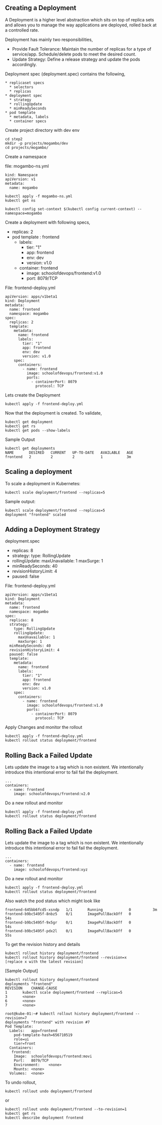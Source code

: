 ## Creating a Deployment


A Deployment is a higher level abstraction which sits on top of replica sets and allows you to manage the way applications are deployed, rolled back at a controlled rate.

Deployment has mainly two responsibilities,

  * Provide Fault Tolerance: Maintain the number of replicas for a type of service/app. Schedule/delete pods to meet the desired count.
  * Update Strategy: Define a release strategy and update the pods accordingly.

Deployment spec (deployment.spec) contains the following,

    * replicaset specs
      * selectors  
      * replicas  
    * deployment spec
      * strategy
      * rollingUpdate
      * minReadySeconds
    * pod template
      * metadata, labels
      * container specs

Create project directory with dev env

```
cd step2
mkdir -p projects/mogambo/dev
cd projects/mogambo/
```


Create a namespace

file: mogambo-ns.yml

```
kind: Namespace
apiVersion: v1
metadata:
  name: mogambo

```

```
kubectl apply -f mogambo-ns.yml
kubectl get ns

kubectl config set-context $(kubectl config current-context) --namespace=mogambo

```


Create a deployment with following specs,

  * replicas: 2
  * pod template : frontend
    * labels:
      * tier: "1"
      * app: frontend
      * env: dev
      * version: v1.0
    * container: frontend
      * image: schoolofdevops/frontend:v1.0
      * port:  8079/TCP


File: frontend-deploy.yml

```
apiVersion: apps/v1beta1
kind: Deployment
metadata:
  name: frontend
  namespace: mogambo
spec:
  replicas: 2
  template:
    metadata:
      name: frontend
      labels:
        tier: "1"
        app: frontend
        env: dev
        version: v1.0
    spec:
      containers:
        - name: frontend
          image: schoolofdevops/frontend:v1.0
          ports:
            - containerPort: 8079
              protocol: TCP
```




Lets  create the Deployment
```
kubectl apply -f frontend-deploy.yml
```

Now that the deployment is created. To validate,

```
kubectl get deployment
kubectl get rs
kubectl get pods --show-labels
```

Sample Output
```
kubectl get deployments
NAME       DESIRED   CURRENT   UP-TO-DATE   AVAILABLE   AGE
frontend   2         2         2            1           3m
```


## Scaling a deployment  

To scale a deployment in Kubernetes:

```
kubectl scale deployment/frontend --replicas=5
```

Sample output:
```
kubectl scale deployment/frontend --replicas=5
deployment "frontend" scaled
```

## Adding a Deployment Strategy


deployment.spec

  * replicas: 8
  * strategy:
      type: RollingUpdate
  * rollingUpdate:
      maxUnavailable: 1
      maxSurge: 1
  * minReadySeconds: 40
  * revisionHistoryLimit: 4
  * paused: false


File: frontend-deploy.yml


```
apiVersion: apps/v1beta1
kind: Deployment
metadata:
  name: frontend
  namespace: mogambo
spec:
  replicas: 8
  strategy:
    type: RollingUpdate
    rollingUpdate:
      maxUnavailable: 1
      maxSurge: 1
  minReadySeconds: 40
  revisionHistoryLimit: 4
  paused: false
  template:
    metadata:
      name: frontend
      labels:
        tier: "1"
        app: frontend
        env: dev
        version: v1.0
    spec:
      containers:
        - name: frontend
          image: schoolofdevops/frontend:v1.0
          ports:
            - containerPort: 8079
              protocol: TCP

```

Apply Changes and monitor the rollout

```
kubectl apply -f frontend-deploy.yml
kubectl rollout status deployment/frontend
```

## Rolling Back a Failed Update

Lets update the image to a tag which is non existent. We intentionally introduce this intentional error to fail fail the deployment.


```
...
containers:
  - name: frontend
    image: schoolofdevops/frontend:v2.0

```

Do a new rollout and monitor

```
kubectl apply -f frontend-deploy.yml
kubectl rollout status deployment/frontend
```


## Rolling Back a Failed Update

Lets update the image to a tag which is non existent. We intentionally introduce this intentional error to fail fail the deployment.


```
...
containers:
  - name: frontend
    image: schoolofdevops/frontend:xyz

```

Do a new rollout and monitor

```
kubectl apply -f frontend-deploy.yml
kubectl rollout status deployment/frontend
```

Also watch the pod status which might look like

```
frontend-645bb6fcd5-xsndp   1/1       Running            0          3m
frontend-b9bc5495f-8nbz5    0/1       ImagePullBackOff   0          54s
frontend-b9bc5495f-9x5gr    0/1       ImagePullBackOff   0          54s
frontend-b9bc5495f-pdx2l    0/1       ImagePullBackOff   0          55s
```

To get the revision history and details  
```
kubectl rollout history deployment/frontend
kubectl rollout history deployment/frontend --revision=x
[replace x with the latest revision]
```

[Sample Output]

```
kubectl rollout history deployment/frontend
deployments "frontend"
REVISION	CHANGE-CAUSE
1		kubectl scale deployment/frontend --replicas=5
3		<none>
6		<none>
7		<none>

root@kube-01:~# kubectl rollout history deployment/frontend --revision=7
deployments "frontend" with revision #7
Pod Template:
  Labels:	app=frontend
	pod-template-hash=656710519
	role=ui
	tier=front
  Containers:
   frontend:
    Image:	schoolofdevops/frontend:movi
    Port:	8079/TCP
    Environment:	<none>
    Mounts:	<none>
  Volumes:	<none>
```

To undo rollout,

```
kubectl rollout undo deployment/frontend
```

or

```
kubectl rollout undo deployment/frontend --to-revision=1
kubectl get rs
kubectl describe deployment frontend
```
